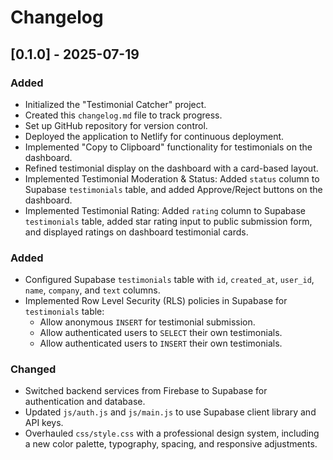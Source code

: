 # Changelog

## [0.1.0] - 2025-07-19

### Added
- Initialized the "Testimonial Catcher" project.
- Created this `changelog.md` file to track progress.
- Set up GitHub repository for version control.
- Deployed the application to Netlify for continuous deployment.
- Implemented "Copy to Clipboard" functionality for testimonials on the dashboard.
- Refined testimonial display on the dashboard with a card-based layout.
- Implemented Testimonial Moderation & Status: Added `status` column to Supabase `testimonials` table, and added Approve/Reject buttons on the dashboard.
- Implemented Testimonial Rating: Added `rating` column to Supabase `testimonials` table, added star rating input to public submission form, and displayed ratings on dashboard testimonial cards.

### Added
- Configured Supabase `testimonials` table with `id`, `created_at`, `user_id`, `name`, `company`, and `text` columns.
- Implemented Row Level Security (RLS) policies in Supabase for `testimonials` table:
  - Allow anonymous `INSERT` for testimonial submission.
  - Allow authenticated users to `SELECT` their own testimonials.
  - Allow authenticated users to `INSERT` their own testimonials.

### Changed
- Switched backend services from Firebase to Supabase for authentication and database.
- Updated `js/auth.js` and `js/main.js` to use Supabase client library and API keys.
- Overhauled `css/style.css` with a professional design system, including a new color palette, typography, spacing, and responsive adjustments.
